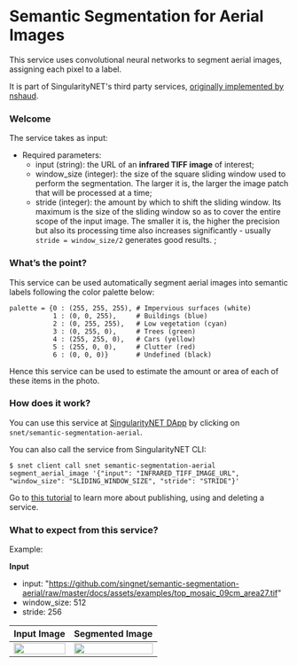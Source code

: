 [issue-template]: ../../../issues/new?template=BUG_REPORT.md
[feature-template]: ../../../issues/new?template=FEATURE_REQUEST.md

<!--
<a href="https://singularitynet.io/">
<img align="right" src="../assets/logo/singularityNETblue.png" alt="drawing" width="160"/>
</a>
-->

# Semantic Segmentation for Aerial Images

This service uses convolutional neural networks to segment aerial images, assigning each pixel to a label.

It is part of SingularityNET's third party services, [originally implemented by nshaud](https://github.com/nshaud/DeepNetsForEO).

### Welcome

The service takes as input:
- Required parameters:
    - input (string): the URL of an **infrared TIFF image** of interest;
    - window_size (integer): the size of the square sliding window used to perform the segmentation. The larger it is, the larger the image patch that will be processed at a time;
    - stride (integer): the amount by which to shift the sliding window. Its maximum is the size of the sliding window so as to cover the entire scope of the input image. The smaller it is, the higher the precision but also its processing time also increases significantly - usually `stride = window_size/2` generates good results. ;

### What’s the point?

This service can be used automatically segment aerial images into semantic labels following the color palette below:
```
palette = {0 : (255, 255, 255), # Impervious surfaces (white)
           1 : (0, 0, 255),     # Buildings (blue)
           2 : (0, 255, 255),   # Low vegetation (cyan)
           3 : (0, 255, 0),     # Trees (green)
           4 : (255, 255, 0),   # Cars (yellow)
           5 : (255, 0, 0),     # Clutter (red)
           6 : (0, 0, 0)}       # Undefined (black)
```

Hence this service can be used to estimate the amount or area of each of these items in the photo.

### How does it work?

You can use this service at [SingularityNET DApp](http://beta.singularitynet.io/) by clicking on `snet/semantic-segmentation-aerial`.

You can also call the service from SingularityNET CLI:

```
$ snet client call snet semantic-segmentation-aerial segment_aerial_image '{"input": "INFRARED_TIFF_IMAGE_URL", "window_size": "SLIDING_WINDOW_SIZE", "stride": "STRIDE"}'
```

Go to [this tutorial](https://dev.singularitynet.io/tutorials/publish/) to learn more about publishing, using and deleting a service.

### What to expect from this service?

Example:

**Input**

- input: "https://github.com/singnet/semantic-segmentation-aerial/raw/master/docs/assets/examples/top_mosaic_09cm_area27.tif"
- window_size: 512
- stride: 256

Input Image                          | Segmented Image
:-----------------------------------:|:-------------------------:
<img width="100%" src="assets/users_guide/top_mosaic_09cm_area27.png"> | <img width="100%" src="assets/users_guide/segmented_image.png">
